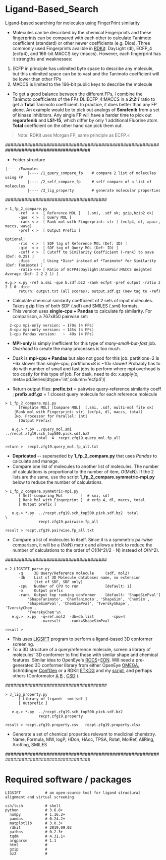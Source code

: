 # Ligand-Based_Search
Ligand-based searching for molecules using FingerPrint similarity

- Molecules can be described by the chemical Fingerprints and these fingerprints can be compared with each other to calculate Tanimoto coefficient (standard) or other newer coefficients (e.g. Dice). Three commonly used Fingerprints availble in [RDKit](https://www.rdkit.org/UGM/2012/Landrum_RDKit_UGM.Fingerprints.Final.pptx.pdf): DayLight (dl), ECFP_4 (ecfp4), and 166-bit MACCS key (maccs). However, each fingerprint has it strengths and weaknesses:
1. ECFP in principle has unlimited byte space to describe any molecule, but this unlimited space can be to vast and the Tanimoto coefficient will be lower than other FPs
2. MACCS is limited to the 166-bit public keys to describe the molecule

- To get a good balance between the different FPs, I combine the Tanimoto coefficients of the FPs DL:ECFP_4:MACCS in a _**2:2:1**_ ratio to get a **Total** Tanimoto coefficient. In practice, it does better than any FP alone. An example would be to pick out analogs of **Sorafenib** from a set of kinase inhibitors. Any single FP will have a harder time to pick out **regorafenib** and **LS1-15**, which differ by only 1 additional Fluorine atom. **Total** coefficient on the other hand can pick them out.

> Note: RDKit uses Morgan FP, same principle as ECFP.<

#######################################################################################
- Folder structure
```
|---- /Examples
          |---- /1_query_compare_fp    # compare 2 list of molecules using FP
          |---- /2_self_compare_fp     # self compare of a list of molecules
          |---- /3_lig_property        # generate molecular properties
```
#####################################
```
> 1_fp_2_compare.py
      -ref  < >  [ Reference MOL ]   (.smi, .sdf ok; gzip,bzip2 ok)
      -que  < >  [ Query MOL ]  
      -rank < >  [ Rank mol with Fingerprint: str ] (ecfp4, dl, apair, maccs, wavg)
      -pref < >  [ Output Prefix ]

Optional:
      -rid  < >  [ SDF tag of Reference MOL (Def: ID) ]
      -qid  < >  [ SDF tag of Query MOL (Def: ID) ]
      -coff < >  [ Cutoff to Similarity Coefficient (-rank) to save (Def: 0.25) ]
      -dice      [ Using *Dice* instead of *Tanimoto* for Similarity (Def: Tanimoto) ]
      -ratio <+> [ Ratio of ECFP4:Daylight:AtomPair:MACCS Weighted Average (Def: 2 2 2 1) ]

e.g.> x.py -ref a.smi -que b.sdf.bz2 -rank ecfp4 -pref output -ratio 2 2 1 0 -dice
      return: output.txt (all scores); output.sdf.gz (new tag to -ref)
```
- Calculate chemical similarity coefficient of 2 sets of input molecules. Takes gzip files of both SDF (.sdf) and SMILES (.smi) formats.
- This version uses **single-cpu + Pandas** to calculate fp similarity. For comparison, a 767x850 pairwise set:
```
  2-cpu mpi-only version: ~ 170s (4 FPs)
  8-cpu mpi-only version: ~ 145s (4 FPs)
  1-cpu Pandas version:   ~  40s (4 FPs)
```
- **MPI-only** is simply inefficient for this type of *many-small-but-fast* job. *Overhead* to create the many processes is too much.

-  *Dask* is **mpi-cpu + Pandas** but also not good for this job. partitions=2 is ~6x slower than single-cpu; partitions=8 is ~10x slower! Probably has to do with number of small and fast jobs to perform where mpi overhead is too costly for this type of job. For dask, need to do: x.apply(x, meta=pd.Series(dtype='int',column='ecfp4'))

- Return output files: **prefix.txt** = pairwise query-reference similarity coeff ; **prefix.sdf.gz** = 1 closest query molecule for each reference molecule

```
> 1_fp_2_compare.mpi.py
      [Template MOL] [Compare MOL]  (.smi, .sdf, multi-mol file ok)
	[Rank mol with Fingerprint: str] (ecfp4, dl, maccs, total)
	[No. Processor for Parallel: int]
      [Output Prefix]

   e.g.> *.py ../query_mol.smi   ../recpt.zfg19.sch_top500.pick.sdf.bz2
              total  4  recpt.zfg19.query_mol.fp_all

return >  recpt.zfg19.query_mol.fp_all.txt
```
- **Depricated** -- superseded by **1_fp_2_compare.py** that uses *Pandas* to calculate and manage.
- Compare one list of molecules to another list of molecules. The number of calculations is proportional to the number of item, _O_(MxN). If the 2 lists are the same, use the script **1_fp_2_compare.symmetric-mpi.py** below to reduce the number of calculations.

```
> 1_fp_2_compare.symmetric-mpi.py
      [ Self-comparing Mol        ]  # smi, sdf
      [ Rank Mol with Fingerprint ]  # ecfp_4, dl, maccs, total
      [ Output prefix ]

   e.g.> *.py  ../recpt.zfg19.sch_top500.pick.sdf.bz2  total                                       \
               recpt.zfg19.pairwise.fp_all

result > recpt.zfg19.pairwise.fp_all.txt
```
- Compare a list of molecules to itself. Since it is a symmetric pairwise comparison, it will be a (NxN) matrix and allows a trick to reduce the number of calculations to the order of _O_((N^2)/2 - N) instead of _O_(N^2).

#####################################
```
> 2_LIGSIFT_parse.py
      -q     3D Query/Reference molecule     (sdf, mol2)
      -db    List of 3D Molecule databases name, no extension
             (txt of SDF, SDF only)
      -cpu   Number of CPU to run            [default: 1]
      -o     Output prefix
      -rank  Output top ranking conformer    [default: 'ShapeSimPval']
          'ShapeTanimoto', 'ChemTanimoto', 'ShapeSim', 'ChemSim',
          'ShapeSimPval', 'ChemSimPval', 'TverskyShape', 'TverskyChem', 
          'TverskyChem'\n
   e.g.>  x.py  -q=ref.mol2  -db=db.list        -cpu=4 
                -o=result    -rank=ShapeSimPval

result >
```
- This uses [LIGSIFT](https://doi.org/10.1093/bioinformatics/btu692) program to perform a ligand-based 3D conformer screening.
- To a 3D structure of a query/reference molecule, screen a library of molecules' 3D conformer to find those with similar shape and chemical features. Similar idea to OpenEye's [ROCS](https://www.eyesopen.com/rocs)+[EON](https://www.eyesopen.com/eon). Will need a pre-generated 3D conformer library from either OpenEye [OMEGA](https://www.eyesopen.com/omega), Schrödinger [ConfGen](https://www.schrodinger.com/confgen) or a RDKit [ETKDG](https://doi.org/10.1021/acs.jcim.5b00654) and my [script](https://github.com/mungpeter/Structure-Based_docking/tree/master/A_docking_scripts/3_conformer_gen), and perhaps others (Conformator [A](https://doi.org/10.1021/acs.jcim.8b00704) [B](https://www.zbh.uni-hamburg.de/forschung/amd/software/conformator.html) , [CSD](https://doi.org/10.1021/acs.jcim.7b00697) ).


#####################################
```
> 3_lig_property.py
      [ Library of ligand:  smi|sdf ]
      [ Outprefix ]

   e.g.> *.py  ../recpt.zfg19.sch_top500.pick.sdf.bz2
               recpt.zfg19.property

result > recpt.zfg19.property.csv   recpt.zfg19.property.xlsx
```
- Generate a set of chemical properties relevant to medicinal chemistry. Name, Formula, MW, logP, HDon, HAcc, TPSA, Rotat, MolRef, AliRing, AroRing, SMILES

#######################################################################################
# Required software / packages
```
LIGSIFT           # an open-source tool for ligand structural alignment and virtual screening
```

```
csh/tcsh          # shell
python            # 3.6.8+
  numpy           # 1.16.2+
  pandas          # 0.24.2+
  matplotlib      # 3.0.3+
  rdkit           # 2019.09.02
  pathos          # 0.2.3+
  tqdm            # 4.31.1+
  argparse        # 1.1
  html            #
  gzip            #
  bz2             #
```
